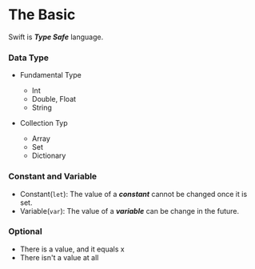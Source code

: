 # The Basic

Swift is **_Type Safe_** language.

### Data Type

* Fundamental Type
    * Int
    * Double, Float
    * String

* Collection Typ
    * Array
    * Set
    * Dictionary

### Constant and Variable

* Constant(`let`): The value of a **_constant_** cannot be changed once it is set.
* Variable(`var`): The value of a **_variable_** can be change in the future.

### Optional

* There is a value, and it equals x
* There isn't a value at all


 